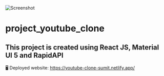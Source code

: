
![Screenshot](https://github.com/SKV-io-495/project_youtube_clone/assets/122828689/7730f9e8-aaf3-49f8-96c1-8366374f3cd4)

# project_youtube_clone

## This project is created using React JS, Material UI 5 and RapidAPI

🖥️ Deployed website: https://youtube-clone-sumit.netlify.app/
